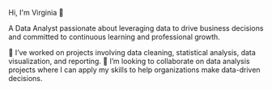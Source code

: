 Hi, I'm Virginia 👋

A Data Analyst passionate about leveraging data to drive business decisions and committed to continuous learning and professional growth.

🌱 I’ve worked on projects involving data cleaning, statistical analysis, data visualization, and reporting.
👯 I’m looking to collaborate on data analysis projects where I can apply my skills to help organizations make data-driven decisions.

